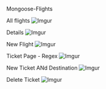 Mongoose-Flights

All flights
![Imgur](https://i.imgur.com/2aUmuEj.png)

Details
![Imgur](https://i.imgur.com/EzWWfDS.png)

New Flight
![Imgur](https://i.imgur.com/rOBXMoX.png)

Ticket Page - Regex
![Imgur](https://i.imgur.com/2sZGnIV.png)

New Ticket ANd Destination
![Imgur](https://i.imgur.com/t42TM5n.png)

Delete Ticket
![Imgur](https://i.imgur.com/Uvcpelu.png)